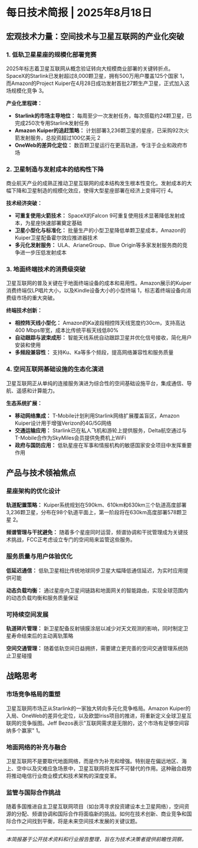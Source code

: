 # 每日技术简报 | 2025年8月18日

## 宏观技术力量：空间技术与卫星互联网的产业化突破

### 1. 低轨卫星星座的规模化部署竞赛

2025年标志着卫星互联网从概念验证转向大规模商业部署的关键转折点。SpaceX的Starlink已发射超过8,000颗卫星，拥有500万用户覆盖125个国家 <mcreference link="https://www.reuters.com/business/media-telecom/amazon-launches-first-kuiper-internet-satellites-taking-starlink-2025-04-28/" index="1">1</mcreference>，而Amazon的Project Kuiper在4月28日成功发射首批27颗生产卫星，正式加入这场规模化竞争 <mcreference link="https://www.npr.org/2025/04/29/nx-s1-5380707/amazon-satellite-rocket-spacex-bezos-musk-starlink" index="3">3</mcreference>。

**产业化里程碑：**
- **Starlink的市场主导地位：** 每周至少一次发射任务，每次搭载约24颗卫星，已完成250次专用Starlink发射任务
- **Amazon Kuiper的追赶策略：** 计划部署3,236颗卫星的星座，已采购92次火箭发射服务，总投资超过100亿美元 <mcreference link="https://en.wikipedia.org/wiki/Project_Kuiper" index="2">2</mcreference>
- **OneWeb的差异化定位：** 数百颗卫星运行在更高轨道，专注于企业和政府市场

### 2. 卫星制造与发射成本的结构性下降

商业航天产业的成熟正推动卫星互联网的成本结构发生根本性变化。发射成本的大幅下降和卫星制造的规模化效应，使得大型星座部署在经济上变得可行 <mcreference link="https://www.vox.com/recode/2023/1/10/23548291/elon-musk-starlink-space-internet-satellites-amazon-oneweb" index="4">4</mcreference>。

**技术经济突破：**
- **可重复使用火箭技术：** SpaceX的Falcon 9可重复使用技术显著降低发射成本，为星座快速部署奠定基础
- **卫星小型化与标准化：** 批量生产的小型卫星降低单颗卫星成本，Amazon的Kuiper卫星配备霍尔效应推进器技术
- **多元化发射服务：** ULA、ArianeGroup、Blue Origin等多家发射服务商的竞争进一步压低发射成本

### 3. 地面终端技术的消费级突破

卫星互联网的普及关键在于地面终端设备的成本和易用性。Amazon展示的Kuiper消费终端仅LP唱片大小，以及Kindle设备大小的小型终端 <mcreference link="https://www.reuters.com/business/media-telecom/amazon-launches-first-kuiper-internet-satellites-taking-starlink-2025-04-28/" index="1">1</mcreference>，标志着终端设备向消费级市场的重大突破。

**终端技术创新：**
- **相控阵天线小型化：** Amazon的Ka波段相控阵天线宽度约30cm，支持高达400 Mbps带宽，成本比传统平板天线低80%
- **自动跟踪与波束成形：** 智能天线系统自动跟踪卫星并优化信号接收，简化用户安装和使用
- **多频段兼容性：** 支持Ku、Ka等多个频段，提高网络兼容性和服务质量

### 4. 空间互联网基础设施的生态化演进

卫星互联网正从单纯的连接服务演进为综合性的空间基础设施平台，集成通信、导航、遥感和计算能力。

**生态系统扩展：**
- **移动网络集成：** T-Mobile计划利用Starlink网络扩展覆盖盲区，Amazon Kuiper设计用于增强Verizon的4G/5G网络
- **交通运输应用：** Starlink已在私人飞机和游轮上提供服务，Delta航空通过与T-Mobile合作为SkyMiles会员提供免费机上WiFi
- **政府与国防应用：** 低轨星座在军事和情报机构的敏感国家安全项目中发挥重要作用

## 产品与技术领袖焦点

### 星座架构的优化设计

**轨道配置策略：** Kuiper系统规划在590km、610km和630km三个轨道高度部署3,236颗卫星，分布在98个轨道平面上，第一阶段将在630km高度部署578颗卫星 <mcreference link="https://en.wikipedia.org/wiki/Project_Kuiper" index="2">2</mcreference>。

**频谱管理与干扰避免：** 随着多个星座同时运营，频谱协调和干扰管理成为关键技术挑战，FCC正考虑设立专门的空间局来监管这些服务。

### 服务质量与用户体验优化

**低延迟通信：** 低轨卫星相比传统地球同步卫星大幅降低通信延迟，为实时应用提供可能

**动态负载均衡：** 通过星座内卫星间链路和地面网关的智能路由，实现全球范围内的动态负载均衡和服务质量保证

### 可持续空间发展

**轨道碎片管理：** 新卫星配备反射镜膜涂层以减少对天文观测的影响，同时制定卫星寿命结束后的主动离轨策略

**空间交通管理：** 随着低轨空间日益拥挤，需要建立更完善的空间交通管理系统防止卫星碰撞

## 战略思考

### 市场竞争格局的重塑

卫星互联网市场正从Starlink的一家独大转向多元化竞争格局。Amazon Kuiper的入局、OneWeb的差异化定位，以及欧盟Iriss项目的推进，将重新定义全球卫星互联网的竞争版图。Jeff Bezos表示"互联网需求是无限的，这个市场有足够空间容纳多个赢家" <mcreference link="https://www.reuters.com/business/media-telecom/amazon-launches-first-kuiper-internet-satellites-taking-starlink-2025-04-28/" index="1">1</mcreference>。

### 地面网络的补充与融合

卫星互联网不是要取代地面网络，而是作为补充和增强。特别是在偏远地区、海上、空中以及灾难应急场景中，卫星互联网将发挥不可替代的作用。这种融合趋势将推动电信行业商业模式和技术架构的深度变革。

### 监管与国际合作挑战

随着多国推进自主卫星互联网项目（如台湾寻求投资建设本土卫星网络），空间资源的分配、频谱协调和国际合作将面临新的挑战。如何在技术创新、商业竞争和国际合作之间找到平衡，将是未来空间技术发展的关键议题。

---

*本简报基于公开技术资料和行业报告整理，旨在为技术决策者提供前瞻性洞察。*